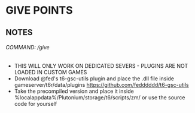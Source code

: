 # GIVE POINTS

## NOTES

###### COMMAND: /give <playerName> <amount>
- THIS WILL ONLY WORK ON DEDICATED SEVERS - PLUGINS ARE NOT LOADED IN CUSTOM GAMES
- Download @fed's t6-gsc-utils plugin and place the .dll file inside gameserver/t6r/data/plugins https://github.com/fedddddd/t6-gsc-utils
- Take the precompiled version and place it inside %localappdata%/Plutonium/storage/t6/scripts/zm/ or use the source code for yourself
